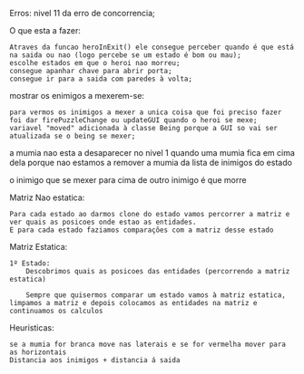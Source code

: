 Erros:
    nivel 11 da erro de concorrencia;

O que esta a fazer:

	Atraves da funcao heroInExit() ele consegue perceber quando é que está na saida ou nao (logo percebe se um estado é bom ou mau);
	escolhe estados em que o heroi nao morreu;
	consegue apanhar chave para abrir porta;
	consegue ir para a saida com paredes à volta;
	
mostrar os enimigos a mexerem-se:

    para vermos os inimigos a mexer a unica coisa que foi preciso fazer foi dar firePuzzleChange ou updateGUI quando o heroi se mexe;
    variavel "moved" adicionada à classe Being porque a GUI so vai ser atualizada se o being se mexer;

a mumia nao esta a desaparecer no nivel 1 quando uma mumia fica em cima dela porque nao estamos a remover a mumia da lista de inimigos do estado

o inimigo que se mexer para cima de outro inimigo é que morre


Matriz Nao estatica:
    
    Para cada estado ao darmos clone do estado vamos percorrer a matriz e ver quais as posicoes onde estao as entidades. 
    E para cada estado faziamos comparações com a matriz desse estado

Matriz Estatica:
    
    1º Estado:
        Descobrimos quais as posicoes das entidades (percorrendo a matriz estatica)
        
        Sempre que quisermos comparar um estado vamos à matriz estatica, limpamos a matriz e depois colocamos as entidades na matriz e continuamos os calculos        
        

Heuristicas:
    
    se a mumia for branca move nas laterais e se for vermelha mover para as horizontais
    Distancia aos inimigos + distancia á saida
    
